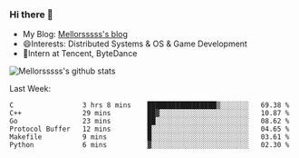 ### Hi there 👋

- My Blog: [Mellorsssss's blog](https://mellorsssss.com/)
- 😄Interests: Distributed Systems & OS & Game Development
- 🤔Intern at Tencent, ByteDance


![Mellorsssss's github stats](https://github-readme-stats.vercel.app/api?username=Mellorsssss&show_icons=true&theme=radical)

<!-- ![Top Langs](https://github-readme-stats.vercel.app/api/top-langs/?username=anuraghazra&hide=javascript,html,typescript,css,glsl) -->

<!--
**Mellorsssss/Mellorsssss** is a ✨ _special_ ✨ repository because its `README.md` (this file) appears on your GitHub profile.

Here are some ideas to get you started:

- 🔭 I’m currently working on ...
- 🌱 I’m currently learning ...
- 👯 I’m looking to collaborate on ...
- 🤔 I’m looking for help with ...
- 💬 Ask me about ...
- 📫 How to reach me: ...
- 😄 Pronouns: ...
- ⚡ Fun fact: ...
-->

Last Week:
<!--START_SECTION:waka-->

```text
C                 3 hrs 8 mins    █████████████████▒░░░░░░░   69.38 %
C++               29 mins         ██▓░░░░░░░░░░░░░░░░░░░░░░   10.87 %
Go                23 mins         ██░░░░░░░░░░░░░░░░░░░░░░░   08.62 %
Protocol Buffer   12 mins         █░░░░░░░░░░░░░░░░░░░░░░░░   04.65 %
Makefile          9 mins          █░░░░░░░░░░░░░░░░░░░░░░░░   03.61 %
Python            6 mins          ▓░░░░░░░░░░░░░░░░░░░░░░░░   02.30 %
```

<!--END_SECTION:waka-->
